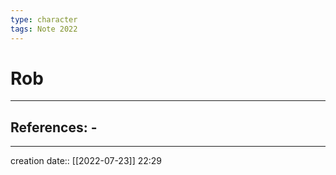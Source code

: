 ```yaml
---
type: character
tags: Note 2022
---
```


# Rob 
___ 
## References: - 
--- 
creation date:: [[2022-07-23]] 22:29
